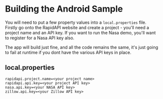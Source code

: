 # Building the Android Sample

You will need to put a few property values into a ```local.properties``` file.  Firstly go onto
the RapidAPI website and create a project - you'll need a project name and an API key.  If you want
to run the Nasa demo, you'll want to register for a Nasa API key also.

The app will build just fine, and all the code remains the same, it's just going to fail at runtime
if you dont have the various API keys in place.

## local.properties

```
rapidapi.project.name=<your project name>
rapidapi.api.key=<your project API key>
nasa.api.key=<your NASA API key>
zillow.api.key=<your Zillow API key>
```